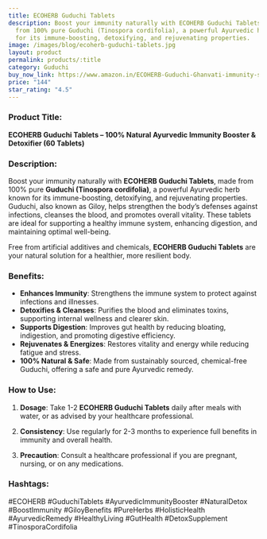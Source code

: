 ```yaml
---
title: ECOHERB Guduchi Tablets
description: Boost your immunity naturally with ECOHERB Guduchi Tablets, made
  from 100% pure Guduchi (Tinospora cordifolia), a powerful Ayurvedic herb known
  for its immune-boosting, detoxifying, and rejuvenating properties.
image: /images/blog/ecoherb-guduchi-tablets.jpg
layout: product
permalink: products/:title
category: Guduchi
buy_now_link: https://www.amazon.in/ECOHERB-Guduchi-Ghanvati-immunity-strengthens/dp/B0CFYVZ1YB/ref=sr_1_34?crid=1TX1M06Q0LCMB&tag=m0150-21
price: "144"
star_rating: "4.5"
---
```

### Product Title:
**ECOHERB Guduchi Tablets – 100% Natural Ayurvedic Immunity Booster & Detoxifier (60 Tablets)**

### Description:
Boost your immunity naturally with **ECOHERB Guduchi Tablets**, made from 100% pure **Guduchi (Tinospora cordifolia)**, a powerful Ayurvedic herb known for its immune-boosting, detoxifying, and rejuvenating properties. Guduchi, also known as Giloy, helps strengthen the body’s defenses against infections, cleanses the blood, and promotes overall vitality. These tablets are ideal for supporting a healthy immune system, enhancing digestion, and maintaining optimal well-being.

Free from artificial additives and chemicals, **ECOHERB Guduchi Tablets** are your natural solution for a healthier, more resilient body.

### Benefits:
- **Enhances Immunity**: Strengthens the immune system to protect against infections and illnesses.
- **Detoxifies & Cleanses**: Purifies the blood and eliminates toxins, supporting internal wellness and clearer skin.
- **Supports Digestion**: Improves gut health by reducing bloating, indigestion, and promoting digestive efficiency.
- **Rejuvenates & Energizes**: Restores vitality and energy while reducing fatigue and stress.
- **100% Natural & Safe**: Made from sustainably sourced, chemical-free Guduchi, offering a safe and pure Ayurvedic remedy.

### How to Use:
1. **Dosage**: Take 1-2 **ECOHERB Guduchi Tablets** daily after meals with water, or as advised by your healthcare professional.
   
2. **Consistency**: Use regularly for 2-3 months to experience full benefits in immunity and overall health.

3. **Precaution**: Consult a healthcare professional if you are pregnant, nursing, or on any medications.

### Hashtags:
#ECOHERB #GuduchiTablets #AyurvedicImmunityBooster #NaturalDetox #BoostImmunity #GiloyBenefits #PureHerbs #HolisticHealth #AyurvedicRemedy #HealthyLiving #GutHealth #DetoxSupplement #TinosporaCordifolia
